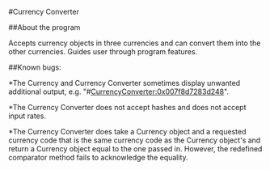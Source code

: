 #Currency Converter

##About the program

Accepts currency objects in three currencies and can convert them into the other currencies. Guides user through program features.

##Known bugs:

*The Currency and Currency Converter sometimes display unwanted additional output, e.g. "#<CurrencyConverter:0x007f8d7283d248>".  

*The Currency Converter does not accept hashes and does not accept input rates.

*The Currency Converter does take a Currency object and a requested currency code that is the same currency code as the Currency object's and return a Currency object equal to the one passed in. However, the redefined comparator method fails to acknowledge the equality.
